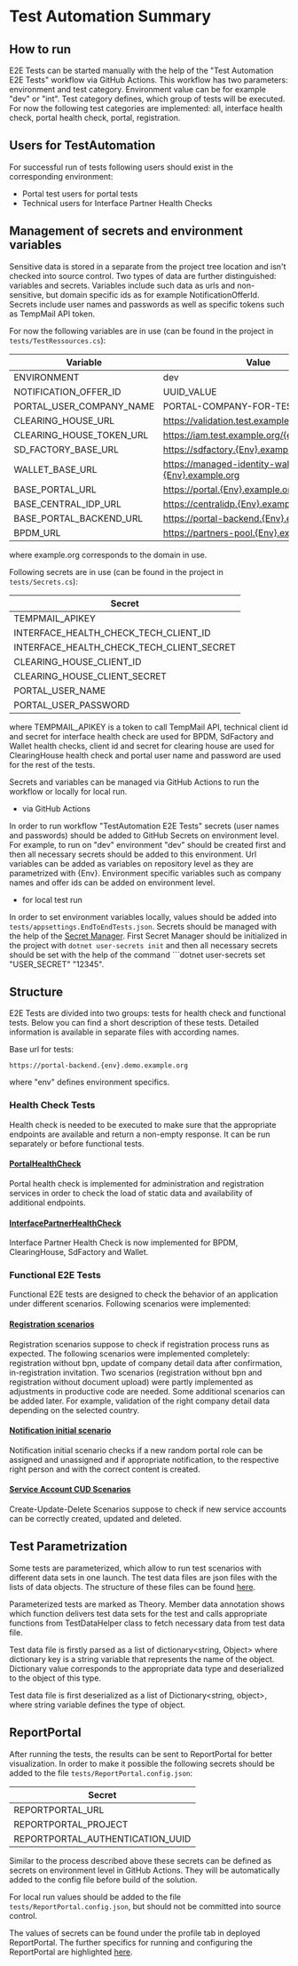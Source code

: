 ﻿# Test Automation Summary

## How to run

E2E Tests can be started manually with the help of the "Test Automation E2E Tests" workflow via GitHub Actions. This workflow has two parameters: environment and test category. Environment value can be for example "dev" or "int".
Test category defines, which group of tests will be executed. For now the following test categories are implemented: all, interface health check, portal health check, portal, registration.

## Users for TestAutomation

For successful run of tests following users should exist in the corresponding environment:

* Portal test users for portal tests
* Technical users for Interface Partner Health Checks

## Management of secrets and environment variables

Sensitive data is stored in a separate from the project tree location and isn't checked into source control. Two types of data are further distinguished: variables and secrets. Variables include such data as urls and non-sensitive, but domain specific ids as for example NotificationOfferId. Secrets include user names and passwords as well as specific tokens such as TempMail API token.

For now the following variables are in use (can be found in the project in ```tests/TestRessources.cs```):

| Variable                 | Value                                                |
|--------------------------|------------------------------------------------------|
| ENVIRONMENT              | dev                                                  |
| NOTIFICATION_OFFER_ID    | UUID_VALUE                                           |
| PORTAL_USER_COMPANY_NAME | PORTAL-COMPANY-FOR-TESTS                             |
| CLEARING_HOUSE_URL       | <https://validation.test.example.org>                |
| CLEARING_HOUSE_TOKEN_URL | <https://iam.test.example.org/{endpoint}/token>      |
| SD_FACTORY_BASE_URL      | <https://sdfactory.{Env}.example.org>                |
| WALLET_BASE_URL          | <https://managed-identity-wallets.{Env}.example.org> |
| BASE_PORTAL_URL          | <https://portal.{Env}.example.org>                   |
| BASE_CENTRAL_IDP_URL     | <https://centralidp.{Env}.example.org>               |
| BASE_PORTAL_BACKEND_URL  | <https://portal-backend.{Env}.example.org>           |
| BPDM_URL                 | <https://partners-pool.{Env}.example.org>            |

where example.org corresponds to the domain in use.

Following secrets are in use (can be found in the project in ```tests/Secrets.cs```):

| Secret                                    | 
|-------------------------------------------|
| TEMPMAIL_APIKEY                           |
| INTERFACE_HEALTH_CHECK_TECH_CLIENT_ID     |
| INTERFACE_HEALTH_CHECK_TECH_CLIENT_SECRET |
| CLEARING_HOUSE_CLIENT_ID                  |
| CLEARING_HOUSE_CLIENT_SECRET              |
| PORTAL_USER_NAME                          | 
| PORTAL_USER_PASSWORD                      | 

where TEMPMAIL_APIKEY is a token to call TempMail API, technical client id and secret for interface health check are used for BPDM, SdFactory and Wallet health checks, client id and secret for clearing house are used for ClearingHouse health check and portal user name and password are used for the rest of the tests.

Secrets and variables can be managed via GitHub Actions to run the workflow or locally for local run.

* via GitHub Actions

In order to run workflow "TestAutomation E2E Tests" secrets (user names and passwords) should be added to GitHub Secrets on environment level. For example, to run on "dev" environment "dev" should be created first and then all necessary secrets should be added to this environment. Url variables can be added as variables on repository level as they are parametrized with {Env}. Environment specific variables such as company names and offer ids can be added on environment level.

* for local test run

In order to set environment variables locally, values should be added into ```tests/appsettings.EndToEndTests.json```.
Secrets should be managed with the help of the [Secret Manager](https://learn.microsoft.com/en-us/aspnet/core/security/app-secrets?view=aspnetcore-7.0&tabs=windows). First Secret Manager should be initialized in the project with ```dotnet user-secrets init``` and then all necessary secrets should be set with the help of the command ```dotnet user-secrets set "USER_SECRET" "12345".


## Structure

E2E Tests are divided into two groups: tests for health check and functional tests. Below you can find a short
description of these tests. Detailed information is available in separate files with according names.

Base url for tests:

```
https://portal-backend.{env}.demo.example.org
```

where "env" defines environment specifics.

### Health Check Tests

Health check is needed to be executed to make sure that the appropriate endpoints are available and return a non-empty
response. It can be run separately or before functional tests.

#### [PortalHealthCheck](04.%20PortalHealthCheck.md)

Portal health check is implemented for administration and registration services in order to check the load of static
data and availability of additional endpoints.

#### [InterfacePartnerHealthCheck](03.%20InterfacePArtnerHealthCheck.md)

Interface Partner Health Check is now implemented for BPDM, ClearingHouse, SdFactory and Wallet.

### Functional E2E Tests

Functional E2E tests are designed to check the behavior of an application under different scenarios. Following scenarios
were implemented:

#### [Registration scenarios](05.%20RegistrationScenarios.md)

Registration scenarios suppose to check if registration process runs as expected. The following scenarios were
implemented completely: registration without bpn, update of company detail data after confirmation, in-registration
invitation. Two scenarios (registration without bpn and registration without document upload) were partly implemented as
adjustments in productive code are needed.
Some additional scenarios can be added later. For example, validation of the right company detail data depending on the
selected country.

#### [Notification initial scenario](NotificationInitSceanrio.md)

Notification initial scenario checks if a new random portal role can be assigned and unassigned and if appropriate
notification, to the respective right person and with the correct content is created.

#### [Service Account CUD Scenarios](ServiceAccountCUDScenarios.md)

Create-Update-Delete Scenarios suppose to check if new service accounts can be correctly created, updated and deleted.

## Test Parametrization

Some tests are parameterized, which allow to run test scenarios with different data sets in one launch. The test data
files are json files with the lists of data objects. The structure of these files can be
found [here](08.%20TestDataFileSetup.md).

Parameterized tests are marked as Theory. Member data annotation shows which function delivers test data sets for the test and calls appropriate functions from TestDataHelper class to fetch necessary data from test data file.

Test data file is firstly parsed as a list of dictionary<string, Object> where dictionary key is a string variable that represents the name of the object. Dictionary value corresponds to the appropriate data type and deserialized to the object of this type.

Test data file is first deserialized as a list of Dictionary<string, object>, where string variable defines the type of object.
## ReportPortal

After running the tests, the results can be sent to ReportPortal for better visualization. In order to make it possible the following secrets should be added to the file ```tests/ReportPortal.config.json```:

| Secret                           | 
|----------------------------------|
| REPORTPORTAL_URL                 |
| REPORTPORTAL_PROJECT             |
| REPORTPORTAL_AUTHENTICATION_UUID |

Similar to the process described above these secrets can be defined as secrets on environment level in GitHub Actions. They will be automatically added to the config file before build of the solution.

For local run values should be added to the file ```tests/ReportPortal.config.json```, but should not be committed into source control.

The values of secrets can be found under the profile tab in deployed ReportPortal. The further specifics for running and configuring the ReportPortal are highlighted [here](10.%20ReportPortal.md).

